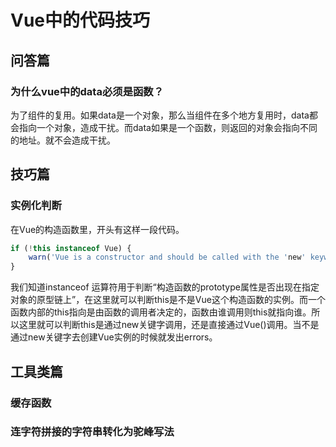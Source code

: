 # Vue中的代码技巧

## 问答篇

### 为什么vue中的data必须是函数？

为了组件的复用。如果data是一个对象，那么当组件在多个地方复用时，data都会指向一个对象，造成干扰。而data如果是一个函数，则返回的对象会指向不同的地址。就不会造成干扰。



## 技巧篇

### 实例化判断

在Vue的构造函数里，开头有这样一段代码。

```javascript
if (!this instanceof Vue) {
    warn('Vue is a constructor and should be called with the 'new' keyword);
}
```

我们知道instanceof 运算符用于判断“构造函数的prototype属性是否出现在指定对象的原型链上”，在这里就可以判断this是不是Vue这个构造函数的实例。而一个函数内部的this指向是由函数的调用者决定的，函数由谁调用则this就指向谁。所以这里就可以判断this是通过new关键字调用，还是直接通过Vue()调用。当不是通过new关键字去创建Vue实例的时候就发出errors。



## 工具类篇

### 缓存函数

### 连字符拼接的字符串转化为驼峰写法

